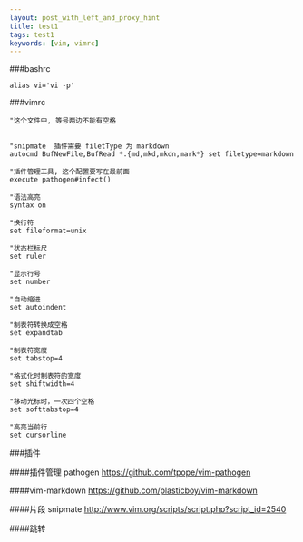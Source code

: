 ```yaml
---
layout: post_with_left_and_proxy_hint
title: test1
tags: test1
keywords: [vim, vimrc]
---
```

###bashrc

```
alias vi='vi -p'
```


###vimrc

```
"这个文件中, 等号两边不能有空格


"snipmate  插件需要 filetType 为 markdown
autocmd BufNewFile,BufRead *.{md,mkd,mkdn,mark*} set filetype=markdown

"插件管理工具, 这个配置要写在最前面
execute pathogen#infect()

"语法高亮
syntax on

"换行符
set fileformat=unix

"状态栏标尺
set ruler

"显示行号
set number

"自动缩进
set autoindent

"制表符转换成空格
set expandtab

"制表符宽度
set tabstop=4

"格式化时制表符的宽度
set shiftwidth=4

"移动光标时，一次四个空格
set softtabstop=4 

"高亮当前行
set cursorline

```

###插件

####插件管理 pathogen
https://github.com/tpope/vim-pathogen

####vim-markdown
https://github.com/plasticboy/vim-markdown

####片段 snipmate
http://www.vim.org/scripts/script.php?script_id=2540

####跳转


